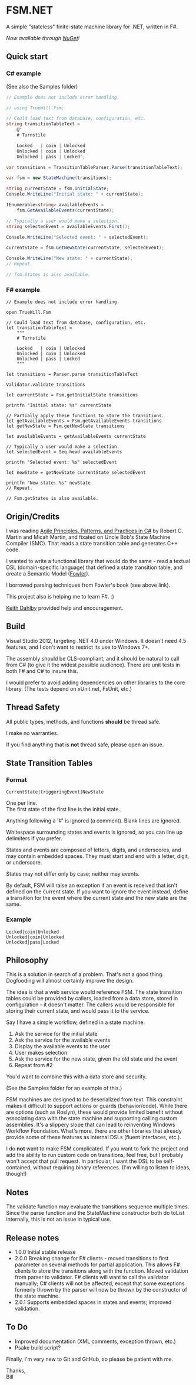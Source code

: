 FSM.NET
=======

A simple &quot;stateless&quot; finite-state machine library for .NET, written in F#.

*Now available through [NuGet](https://nuget.org/packages/FSM.NET/)!*

## Quick start

### C# example

(See also the Samples folder)

```C#
// Example does not include error handling.

// using TrueWill.Fsm;

// Could load text from database, configuration, etc.
string transitionTableText =
    @"
    # Turnstile

    Locked   | coin | Unlocked
    Unlocked | coin | Unlocked
    Unlocked | pass | Locked";

var transitions = TransitionTableParser.Parse(transitionTableText);

var fsm = new StateMachine(transitions);

string currentState = fsm.InitialState;
Console.WriteLine("Initial state: " + currentState);

IEnumerable<string> availableEvents =
    fsm.GetAvailableEvents(currentState);

// Typically a user would make a selection.
string selectedEvent = availableEvents.First();

Console.WriteLine("Selected event: " + selectedEvent);

currentState = fsm.GetNewState(currentState, selectedEvent);

Console.WriteLine("New state: " + currentState);
// Repeat.

// fsm.States is also available.
```

### F# example
```F#
// Example does not include error handling.

open TrueWill.Fsm

// Could load text from database, configuration, etc.
let transitionTableText =
    """
    # Turnstile

    Locked   | coin | Unlocked
    Unlocked | coin | Unlocked
    Unlocked | pass | Locked
    """

let transitions = Parser.parse transitionTableText

Validator.validate transitions

let currentState = Fsm.getInitialState transitions

printfn "Initial state: %s" currentState

// Partially apply these functions to store the transitions.
let getAvailableEvents = Fsm.getAvailableEvents transitions
let getNewState = Fsm.getNewState transitions

let availableEvents = getAvailableEvents currentState

// Typically a user would make a selection.
let selectedEvent = Seq.head availableEvents

printfn "Selected event: %s" selectedEvent

let newState = getNewState currentState selectedEvent

printfn "New state: %s" newState
// Repeat.

// Fsm.getStates is also available.
```

## Origin/Credits

I was reading
[Agile Principles, Patterns, and Practices in C#](http://www.amazon.com/Agile-Principles-Patterns-Practices-C/dp/0131857258)
by Robert C. Martin and Micah Martin, and fixated on Uncle Bob's
State Machine Compiler (SMC). That reads a state transition table and
generates C++ code.

I wanted to write a functional library that would do the same - read
a textual DSL (domain-specific language) that defined a state transition table,
and create a Semantic Model ([Fowler](http://martinfowler.com/books/dsl.html)).

I borrowed parsing techniques from Fowler's book (see above link).

This project also is helping me to learn F#. :) 

[Keith Dahlby](https://twitter.com/dahlbyk) provided help and encouragement.

## Build

Visual Studio 2012, targeting .NET 4.0 under Windows. It doesn't need 4.5
features, and I don't want to restrict its use to Windows 7+.

The assembly should be CLS-compliant, and it should be natural to call from
C# (to give it the widest possible audience). There are unit tests in both
F# and C# to insure this.

I would prefer to avoid adding dependencies on other libraries to the core
library. (The tests depend on xUnit.net, FsUnit, etc.)

## Thread Safety

All public types, methods, and functions **should** be thread safe.

I make no warranties.

If you find anything that is **not** thread safe, please open an issue.

## State Transition Tables

### Format

    CurrentState|triggeringEvent|NewState

One per line.  
The first state of the first line is the initial state.

Anything following a '#' is ignored (a comment).
Blank lines are ignored.

Whitespace surrounding states and events is ignored, so you can line up
delimiters if you prefer.

States and events are composed of letters, digits, and underscores, and
may contain embedded spaces. They must start and end with a letter,
digit, or underscore.

States may not differ only by case; neither may events.

By default, FSM will raise an exception if an event is received that
isn't defined on the current state. If you want to ignore the event
instead, define a transition for the event where the current state and
the new state are the same.

### Example

    Locked|coin|Unlocked
    Unlocked|coin|Unlocked
    Unlocked|pass|Locked

## Philosophy

This is a solution in search of a problem. That's not a good thing.
Dogfooding will almost certainly improve the design.

The idea is that a web service would reference FSM. The state transition
tables could be provided by callers, loaded from a data store, stored in
configuration - it doesn't matter. The callers would be responsible for
storing their current state, and would pass it to the service.

Say I have a simple workflow, defined in a state machine.

1. Ask the service for the initial state
2. Ask the service for the available events
3. Display the available events to the user
4. User makes selection
5. Ask the service for the new state, given the old state and the event
6. Repeat from #2

You'd want to combine this with a data store and security.

(See the Samples folder for an example of this.)

FSM machines are designed to be deserialized from text. This constraint
makes it difficult to support actions or guards (behavior/code). While
there are options (such as Roslyn), these would provide limited benefit
without associating data with the state machine and supporting calling
custom assemblies. It's a slippery slope that can lead to reinventing
Windows Workflow Foundation. What's more, there are other libraries that
already provide some of these features as internal DSLs (fluent
interfaces, etc.).

I do **not** want to make FSM complicated. If you want to fork the project
and add the ability to run custom code on transitions, feel free, but I
probably won't accept that pull request. In particular, I want the DSL to
be self-contained, without requiring binary references. (I'm willing to
listen to ideas, though!)

## Notes

The validate function may evaluate the transitions sequence multiple times.
Since the parse function and the StateMachine constructor both do toList
internally, this is not an issue in typical use.

## Release notes

+ 1.0.0 Initial stable release
+ 2.0.0 Breaking change for F# clients - moved transitions to first
parameter on several methods for partial application. This allows F#
clients to store the transitions along with the function. Moved
validation from parser to validator. F# clients will want to call the
validator manually; C# clients will not be affected, except that
some exceptions formerly thrown by the parser will now be thrown by the
constructor of the state machine.
+ 2.0.1 Supports embedded spaces in states and events; improved validation.

## To Do

+ Improved documentation (XML comments, exception thrown, etc.)
+ Psake build script?

Finally, I'm very new to Git and GitHub, so please be patient with me.

Thanks,  
Bill
